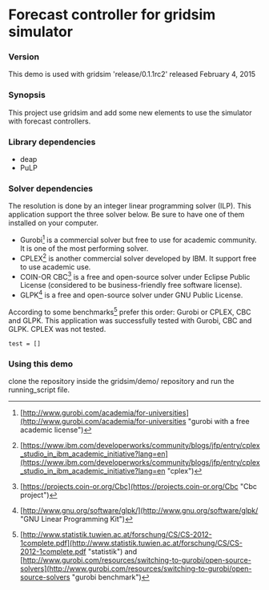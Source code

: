 
# Forecast controller for gridsim simulator

### Version
This demo is used with gridsim 'release/0.1.1rc2' released February 4, 2015

### Synopsis
This project use gridsim and add some new elements to use the simulator with forecast controllers. 

### Library dependencies
* deap
* PuLP

### Solver dependencies
The resolution is done by an integer linear programming solver (ILP). This application support the three solver below. Be sure to have one of them installed on your computer.

* Gurobi[^gurobi] is a commercial solver but free to use for academic community. It is one of the most performing solver.
* CPLEX[^cplex] is another commercial solver developed by IBM. It support free to use academic use. 
* COIN-OR CBC[^cbc] is a free and open-source solver under Eclipse Public License (considered to be business-friendly free software license).
* GLPK[^glpk] is a free and open-source solver under GNU Public License.

According to some benchmarks[^benchmark] prefer this order: Gurobi or CPLEX, CBC and GLPK. This application was successfully tested with Gurobi, CBC and GLPK. CPLEX was not tested. 

```
test = []
```

### Using this demo
clone the repository inside the gridsim/demo/ repository and run the running_script file.

[^gurobi]: [http://www.gurobi.com/academia/for-universities](http://www.gurobi.com/academia/for-universities "gurobi with a free academic license")

[^cplex]: [https://www.ibm.com/developerworks/community/blogs/jfp/entry/cplex_studio_in_ibm_academic_initiative?lang=en](https://www.ibm.com/developerworks/community/blogs/jfp/entry/cplex_studio_in_ibm_academic_initiative?lang=en "cplex")

[^cbc]: [https://projects.coin-or.org/Cbc](https://projects.coin-or.org/Cbc "Cbc project")

[^glpk]: [http://www.gnu.org/software/glpk/](http://www.gnu.org/software/glpk/ "GNU Linear Programming Kit")

[^benchmark]: [http://www.statistik.tuwien.ac.at/forschung/CS/CS-2012-1complete.pdf](http://www.statistik.tuwien.ac.at/forschung/CS/CS-2012-1complete.pdf "statistik") and [http://www.gurobi.com/resources/switching-to-gurobi/open-source-solvers](http://www.gurobi.com/resources/switching-to-gurobi/open-source-solvers "gurobi benchmark")
